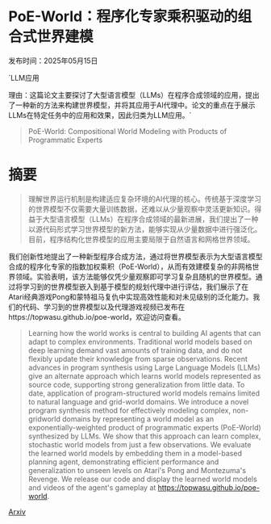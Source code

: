 # PoE-World：程序化专家乘积驱动的组合式世界建模

发布时间：2025年05月15日

`LLM应用

理由：这篇论文主要探讨了大型语言模型（LLMs）在程序合成领域的应用，提出了一种新的方法来构建世界模型，并将其应用于AI代理中。论文的重点在于展示LLMs在特定任务中的应用和效果，因此归类为LLM应用。`

> PoE-World: Compositional World Modeling with Products of Programmatic Experts

# 摘要

> 理解世界运行机制是构建适应复杂环境的AI代理的核心。传统基于深度学习的世界模型不仅需要大量训练数据，还难以从少量观察中灵活更新知识。得益于大型语言模型（LLMs）在程序合成领域的最新进展，我们提出了一种以源代码形式学习世界模型的新方法，能够实现从少量数据中进行强泛化。目前，程序结构化世界模型的应用主要局限于自然语言和网格世界领域。

我们创新性地提出了一种新型程序合成方法，通过将世界模型表示为大型语言模型合成的程序化专家的指数加权乘积（PoE-World），从而有效建模复杂的非网格世界领域。实验表明，该方法能够仅凭少量观察即可学习复杂且随机的世界模型。通过将学习到的世界模型嵌入到基于模型的规划代理中进行评估，我们展示了在Atari经典游戏Pong和蒙特祖马复仇中实现高效性能和对未见级别的泛化能力。我们的代码、学习到的世界模型以及代理游戏视频已发布在https://topwasu.github.io/poe-world，欢迎访问查看。


> Learning how the world works is central to building AI agents that can adapt to complex environments. Traditional world models based on deep learning demand vast amounts of training data, and do not flexibly update their knowledge from sparse observations. Recent advances in program synthesis using Large Language Models (LLMs) give an alternate approach which learns world models represented as source code, supporting strong generalization from little data. To date, application of program-structured world models remains limited to natural language and grid-world domains. We introduce a novel program synthesis method for effectively modeling complex, non-gridworld domains by representing a world model as an exponentially-weighted product of programmatic experts (PoE-World) synthesized by LLMs. We show that this approach can learn complex, stochastic world models from just a few observations. We evaluate the learned world models by embedding them in a model-based planning agent, demonstrating efficient performance and generalization to unseen levels on Atari's Pong and Montezuma's Revenge. We release our code and display the learned world models and videos of the agent's gameplay at https://topwasu.github.io/poe-world.

[Arxiv](https://arxiv.org/abs/2505.10819)